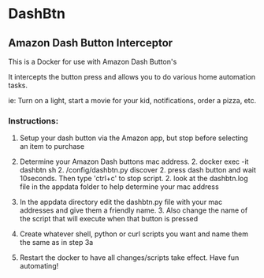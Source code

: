 # DashBtn
## Amazon Dash Button Interceptor

This is a Docker for use with Amazon Dash Button's

It intercepts the button press and allows you to do various home automation tasks.

ie: Turn on a light, start a movie for your kid, notifications, order a pizza, etc.

### Instructions:

1. Setup your dash button via the Amazon app, but stop before selecting an item to purchase

2. Determine your Amazon Dash buttons mac address.
    2. docker exec -it dashbtn sh
    2. /config/dashbtn.py discover 
    2. press dash button and wait 10seconds. Then type 'ctrl+c' to stop script. 
    2. look at the dashbtn.log file in the appdata folder to help determine your mac address 

3. In the appdata directory edit the dashbtn.py file with your mac addresses and give them a friendly name.
    3. Also change the name of the script that will execute when that button is pressed

4. Create whatever shell, python or curl scripts you want and name them the same as in step 3a

5. Restart the docker to have all changes/scripts take effect. Have fun automating!
